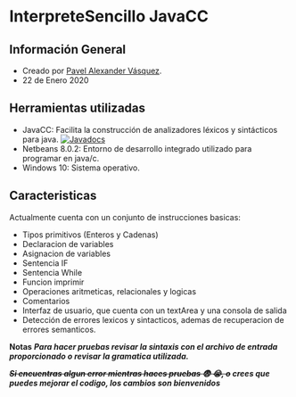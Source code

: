 # InterpreteSencillo JavaCC
## Información General
- Creado por [Pavel Alexander Vásquez](https://github.com/PvasquezF).
- 22 de Enero 2020

## Herramientas utilizadas
- JavaCC: Facilita la construcción de analizadores léxicos y sintácticos para java. [![Javadocs](https://www.javadoc.io/badge/net.java.dev.javacc/javacc.svg)](https://www.javadoc.io/doc/net.java.dev.javacc/javacc)
- Netbeans 8.0.2: Entorno de desarrollo integrado utilizado para programar en java/c.
- Windows 10: Sistema operativo.

## Caracteristicas
Actualmente cuenta con un conjunto de instrucciones basicas:
- Tipos primitivos (Enteros y Cadenas)
- Declaracion de variables 
- Asignacion de variables
- Sentencia IF 
- Sentencia While
- Funcion imprimir
- Operaciones aritmeticas, relacionales y logicas
- Comentarios
- Interfaz de usuario, que cuenta con un textArea y una consola de salida
- Detección de errores lexicos y sintacticos, ademas de recuperacion de errores semanticos.

**Notas**
***Para hacer pruebas revisar la sintaxis con el archivo de entrada proporcionado o revisar la gramatica utilizada.***

***~~Si encuentras algun error mientras haces pruebas :fearful: :sob:, o~~ crees que puedes mejorar el codigo, los cambios son bienvenidos***
